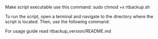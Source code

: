 Make script executable use this command:
sudo chmod +x rtbackup.sh

To run the script, open a terminal and navigate to the directory where the script is located. Then, use the following command:

For usage guide read rtbackup_version/README.md
